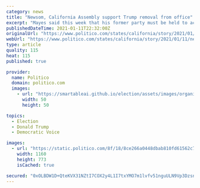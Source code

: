 ```yaml
---
category: news
title: "Newsom, California Assembly support Trump removal from office"
excerpt: "Mayes said this week that his former party must be held to account for its leader's direct role in the insurrection."
publishedDateTime: 2021-01-11T22:32:00Z
originalUrl: "https://www.politico.com/states/california/story/2021/01/11/newsom-california-assembly-support-trump-removal-from-office-1355062"
webUrl: "https://www.politico.com/states/california/story/2021/01/11/newsom-california-assembly-support-trump-removal-from-office-1355062"
type: article
quality: 115
heat: 115
published: true

provider:
  name: Politico
  domain: politico.com
  images:
    - url: "https://smartableai.github.io/election/assets/images/organizations/politico.com-50x50.jpg"
      width: 50
      height: 50

topics:
  - Election
  - Donald Trump
  - Democratic Voice

images:
  - url: "https://static.politico.com/8f/18/8ce266a0448dbab810fd61562c7a/210111-chad-mayes-ap-773.jpg"
    width: 1160
    height: 773
    isCached: true

secured: "0xOLBDW1D+QteKVX31NZtI7COX2y4L1I7txYMO7m1lvfv51nguULN9Vp3DzsnZRCoQmKf3jjDagbFISPuAWh1KDKgph1nmQcSY9rhEiyEdaEENE9iXHGzdU1IeOXmV67TxfeHDNJUxPz7QjtrOLn9L9VKvv7gWRg00yAhAFy9nT0okcbgC6t3yjCN7sdf0jBEHwD1DC1bJi6hnOFk/PZ0qlfTliyiP9Ev+TsC5m+rRBlnLvLJ9bn1xcHS/DCE4R6mr2Szs4VpHJ1B5k6UL4IMYI5KsEk0f/EmDKOIZiZAO98AuwJbqJpvZZaK4YfLdTMdSk7w+01yq7FmVJ7B9Ky1oS8U7gjUoIqxgaRVNouBZo=;3DwGOfOuhOeeloU8pPeTTQ=="
---
```


